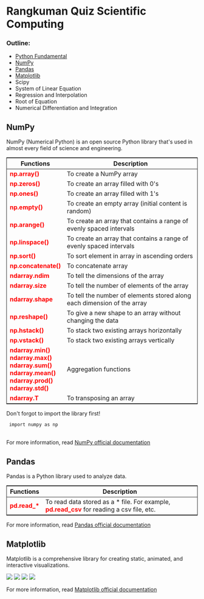 <style>
    table {
        border: 1px solid;
    }

    .table-red {
        color: red;
        font-weight: bold;
    }

    .table-red ul {
        margin: 0;
        padding: 0;
        list-style: none;
    }
</style>

<h1> Rangkuman Quiz Scientific Computing </h1>

<h3> Outline: </h3>
<ul>
    <li>
        <a href="https://www.w3schools.com/python/default.asp"> 
            Python Fundamental 
        </a>
    </li>
    <li>
        <a href="#numpy"> 
            NumPy 
        </a>
    </li>
    <li>
        <a href="#pandas">
            Pandas
        </a> 
    </li>
    <li> 
        <a href="#matplotlib"> 
            Matplotlib
        </a> 
    </li>
    <li> Scipy </li>
    <li> System of Linear Equation </li>
    <li> Regression and Interpolation </li>
    <li> Root of Equation </li>
    <li> Numerical Differentiation and Integration  </li>
</ul>

<section>
    <h2 id="numpy"> NumPy </h2>
    <p> NumPy (Numerical Python) is an open source Python library that's used in almost every field of science and engineering. </p>
    <table>
        <thead>
            <th> Functions </th>
            <th> Description </th>
        </thead>
        <tbody>
            <tr>
                <td class="table-red">
                    np.array()
                </td>
                <td>
                    To create a NumPy array
                </td>
            </tr>
            <tr>
                <td class="table-red">
                    np.zeros()
                </td>
                <td>
                    To create an array filled with 0's
                </td>
            </tr>
            <tr>
                <td class="table-red">
                    np.ones()
                </td>
                <td>
                    To create an array filled with 1's
                </td>
            </tr> 
            <tr>
                <td class="table-red">
                    np.empty()
                </td>
                <td>
                    To create an empty array (initial content is random)
                </td>
            </tr>
            <tr>
                <td class="table-red">
                    np.arange()
                </td>
                <td>
                    To create an array that contains a range of evenly spaced intervals
                </td>
            </tr>
            <tr>
                <td class="table-red">
                    np.linspace()
                </td>
                <td>
                    To create an array that contains a range of evenly spaced intervals
                </td>
            </tr>
            <tr>
                <td class="table-red">
                    np.sort()
                </td>
                <td>
                    To sort element in array in ascending orders
                </td>
            </tr>
            <tr>
                <td class="table-red">
                    np.concatenate()
                </td>
                <td>
                    To concatenate  array
                </td>
            </tr>
            <tr>
                <td class="table-red">
                    ndarray.ndim
                </td>
                <td>
                    To tell the dimensions of the array
                </td>
            </tr>
            <tr>
                <td class="table-red">
                    ndarray.size
                </td>
                <td>
                    To tell the number of elements of the array
                </td>
            </tr>
            <tr>
                <td class="table-red">
                    ndarray.shape
                </td>
                <td>
                    To tell the number of elements stored along each dimension of the array
                </td>
            </tr>                                         <tr>
                <td class="table-red">
                    np.reshape()
                </td>
                <td>
                    To  give a new shape to an array without changing the data
                </td>
            </tr>                                          <tr>
                <td class="table-red">
                    np.hstack()
                </td>
                <td>
                    To stack two existing arrays horizontally
                </td>
            </tr>  
            <tr>
                <td class="table-red">
                    np.vstack()
                </td>
                <td>
                    To stack two existing arrays vertically
                </td>
            </tr>
            <tr>
                <td class="table-red">
                    <ul>
                        <li> ndarray.min() </li>
                        <li> ndarray.max() </li>
                        <li> ndarray.sum() </li>
                        <li> ndarray.mean() </li>
                        <li> ndarray.prod() </li>
                        <li> ndarray.std()</li>
                    </ul>
                </td>
                <td>
                    Aggregation functions
                </td>
            </tr> 
            <tr>
                <td class="table-red">
                    ndarray.T
                </td>
                <td>
                    To transposing an array
                </td>
            </tr>                                
        </tbody>
    </table>
    <p> Don't forgot to import the library first! </p>
    <code> import numpy as np </code><br><br>
    <p> For more information, read <a href="https://numpy.org/doc/stable/user/whatisnumpy.html"> NumPy official documentation </a></p>
</section>

<section>
    <h2 id="pandas"> Pandas </h2>
    <p> Pandas is a Python library used to analyze data. </p>
    <table>
        <thead>
            <th> Functions </th>
            <th> Description </th>
        </thead>
        <tbody>
            <td class="table-red"> pd.read_* </td>
            <td> 
                To read data stored as a * file. For example, <span class="table-red"> pd.read_csv </span> for reading a csv file, etc. 
            </td>
        </tbody>
    </table>
    <p> For more information, read <a href="https://pandas.pydata.org/docs/getting_started/intro_tutorials/01_table_oriented.html"> Pandas official documentation </a></p>
</section>

<section>
    <h2 id="matplotlib"> Matplotlib </h2>
    <p> Matplotlib is a comprehensive library for creating static, animated, and interactive visualizations. </p>
    <img src="https://matplotlib.org/cheatsheets/_images/handout-beginner.png"/>
    <img src="https://matplotlib.org/cheatsheets/_images/handout-intermediate.png"/>
    <img src="https://matplotlib.org/cheatsheets/_images/handout-tips.png"/>
    <img src="https://matplotlib.org/cheatsheets/_images/cheatsheets-1.png"/>
    <p> For more information, read <a href="https://matplotlib.org/stable/tutorials/pyplot.html#sphx-glr-tutorials-pyplot-py"> Matplotlib official documentation </a></p>
</section>
